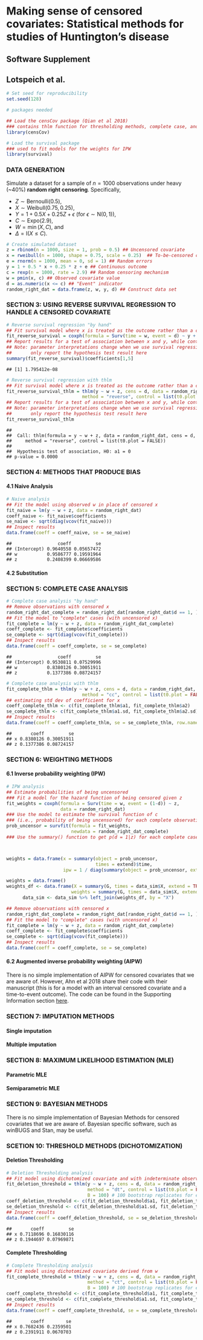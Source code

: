 Making sense of censored covariates: Statistical methods for studies of
Huntington’s disease
================

## Software Supplement

## Lotspeich et al. 

``` r
# Set seed for reproducibility
set.seed(128)
```

``` r
# packages needed 

## Load the censCov package (Qian et al 2018)
### contains thlm function for thresholding methods, complete case, and reverse survival regression
library(censCov)

# Load the survival package 
### used to fit models for the weights for IPW
library(survival) 
```

### DATA GENERATION

Simulate a dataset for a sample of *n* = 1000 observations under heavy
(\~40%) **random right censoring**. Specifically,

-   *Z* ∼ Bernoulli(0.5),
-   *X* ∼ Weibull(0.75, 0.25),
-   *Y* = 1 + 0.5*X* + 0.25*Z* + *ϵ* (for *ϵ* ∼ N(0, 1)),
-   *C* ∼ Expo(2.9),
-   *W* = min (*X*, *C*), and
-   *Δ* = I(*X* ≤ *C*).

``` r
# Create simulated dataset 
z = rbinom(n = 1000, size = 1, prob = 0.5) ## Uncensored covariate
x = rweibull(n = 1000, shape = 0.75, scale = 0.25)  ## To-be-censored covariate
e = rnorm(n = 1000, mean = 0, sd = 1) ## Random errors
y = 1 + 0.5 * x + 0.25 * z + e ## Continuous outcome
c = rexp(n = 1000, rate = 2.9) ## Random censoring mechanism
w = pmin(x, c) ## Observed covariate value
d = as.numeric(x <= c) ## "Event" indicator
random_right_dat = data.frame(z, w, y, d) ## Construct data set
```

### SECTION 3: USING REVERSE SURVIVAL REGRESSION TO HANDLE A CENSORED COVARIATE

``` r
# Reverse survival regression "by hand"
## Fit survival model where x is treated as the outcome rather than a covariate
fit_reverse_survival = coxph(formula = Surv(time = w, event = d) ~ y + z, data = random_right_dat)
## Report results for a test of association between x and y, while controlling for z
## Note: parameter interpretations change when we use survival regression, so we
##       only report the hypothesis test result here
summary(fit_reverse_survival)$coefficients[1,5]
```

    ## [1] 1.795412e-08

``` r
# Reverse survival regression with thlm
## Fit survival model where x is treated as the outcome rather than a covariate
fit_reverse_survival_thlm = thlm(y ~ w + z, cens = d, data = random_right_dat,
                            method = "reverse", control = list(t0.plot = FALSE))
## Report results for a test of association between x and y, while controlling for z
## Note: parameter interpretations change when we use survival regression, so we
##       only report the hypothesis test result here
fit_reverse_survival_thlm
```

    ## 
    ##  Call: thlm(formula = y ~ w + z, data = random_right_dat, cens = d, 
    ##     method = "reverse", control = list(t0.plot = FALSE))
    ## 
    ##  Hypothesis test of association, H0: a1 = 0
    ## p-value = 0.0000

### SECTION 4: METHODS THAT PRODUCE BIAS

#### 4.1 Naive Analysis

``` r
# Naive analysis
## Fit the model using observed w in place of censored x
fit_naive = lm(y ~ w + z, data = random_right_dat)
coeff_naive <- fit_naive$coefficients
se_naive <- sqrt(diag(vcov(fit_naive)))
## Inspect results
data.frame(coeff = coeff_naive, se = se_naive)
```

    ##                 coeff         se
    ## (Intercept) 0.9640558 0.05657472
    ## w           0.9586777 0.19591964
    ## z           0.2408399 0.06669586

#### 4.2 Substitution

### SECTION 5: COMPLETE CASE ANALYSIS

``` r
# Complete case analysis "by hand"
## Remove observations with censored x
random_right_dat_complete = random_right_dat[random_right_dat$d == 1, ]
## Fit the model to "complete" cases (with uncensored x)
fit_complete = lm(y ~ w + z, data = random_right_dat_complete)
coeff_complete <- fit_complete$coefficients
se_complete <- sqrt(diag(vcov(fit_complete)))
## Inspect results
data.frame(coeff = coeff_complete, se = se_complete)
```

    ##                 coeff         se
    ## (Intercept) 0.9530811 0.07529996
    ## w           0.8380126 0.30051911
    ## z           0.1377386 0.08724157

``` r
# Complete case analysis with thlm
fit_complete_thlm = thlm(y ~ w + z, cens = d, data = random_right_dat,
                            method = "cc", control = list(t0.plot = FALSE))
## estimating std dev of coefficient for x
coeff_complete_thlm <- c(fit_complete_thlm$a1, fit_complete_thlm$a2)
se_complete_thlm <- c(fit_complete_thlm$a1.sd, fit_complete_thlm$a2.sd)
## Inspect results
data.frame(coeff = coeff_complete_thlm, se = se_complete_thlm, row.names = c("x", "z"))
```

    ##       coeff         se
    ## x 0.8380126 0.30051911
    ## z 0.1377386 0.08724157

### SECTION 6: WEIGHTING METHODS

#### 6.1 Inverse probability weighting (IPW)

``` r
# IPW analysis
## Estimate probabilities of being uncensored
### Fit a model for the hazard function of being censored given z 
fit_weights = coxph(formula = Surv(time = w, event = (1-d)) ~ z, 
                    data = random_right_dat)
### Use the model to estimate the survival function of c
### (i.e., probability of being uncensored) for each complete observation
prob_uncensor = survfit(formula = fit_weights, 
                        newdata = random_right_dat_complete)
### Use the summary() function to get p(d = 1|z) for each complete case



weights = data.frame(x = summary(object = prob_uncensor, 
                                 times = extend)$time, 
                     ipw = 1 / diag(summary(object = prob_uncensor, extend = TRUE)$surv))

weights = data.frame()
weights_df <- data.frame(X = summary(G, times = data_sim$X, extend = TRUE)$time,
                        weights = summary(G, times = data_sim$X, extend = TRUE)$surv %>% diag())
      data_sim <- data_sim %>% left_join(weights_df, by = "X")

## Remove observations with censored x
random_right_dat_complete = random_right_dat[random_right_dat$d == 1, ]
## Fit the model to "complete" cases (with uncensored x)
fit_complete = lm(y ~ w + z, data = random_right_dat_complete)
coeff_complete <- fit_complete$coefficients
se_complete <- sqrt(diag(vcov(fit_complete)))
## Inspect results
data.frame(coeff = coeff_complete, se = se_complete)
```

#### 6.2 Augmented inverse probability weighting (AIPW)

There is no simple implementation of AIPW for censored covariates that
we are aware of. However, Ahn et al 2018 share their code with their
manuscript (this is for a model with an interval censored covariate and
a time-to-event outcome). The code can be found in the Supporting
Information section [here](https://doi.org/10.1002/bimj.201700090).

### SECTION 7: IMPUTATION METHODS

#### Single imputation

#### Multiple imputation

### SECTION 8: MAXIMUM LIKELIHOOD ESTIMATION (MLE)

#### Parametric MLE

#### Semiparametric MLE

### SECTION 9: BAYESIAN METHODS

There is no simple implementation of Bayesian Methods for censored
covariates that we are aware of. Bayesian specific software, such as
winBUGS and Stan, may be useful.

### SCETION 10: THRESHOLD METHODS (DICHOTOMIZATION)

#### Deletion Thresholding

``` r
# Deletion Thresholding analysis
## Fit model using dichotomized covariate and with indeterminate observations deleted
fit_deletion_threshold = thlm(y ~ w + z, cens = d, data = random_right_dat,
                              method = "dt", control = list(t0.plot = FALSE),
                              B = 100) # 100 bootstrap replicates for estimating std dev of coefficient for x
coeff_deletion_threshold <- c(fit_deletion_threshold$a1, fit_deletion_threshold$a2)
se_deletion_threshold <- c(fit_deletion_threshold$a1.sd, fit_deletion_threshold$a2.sd)
## Inspect results
data.frame(coeff = coeff_deletion_threshold, se = se_deletion_threshold, row.names = c("x", "z"))
```

    ##       coeff         se
    ## x 0.7118696 0.16830116
    ## z 0.1944697 0.07969871

#### Complete Thresholding

``` r
# Complete Thresholding analysis
## Fit model using dichotomized covariate derived from w
fit_complete_threshold = thlm(y ~ w + z, cens = d, data = random_right_dat,
                              method = "ct", control = list(t0.plot = FALSE),
                              B = 100) # 100 bootstrap replicates for estimating std dev of coefficient for x
coeff_complete_threshold <- c(fit_complete_threshold$a1, fit_complete_threshold$a2)
se_complete_threshold <- c(fit_complete_threshold$a1.sd, fit_complete_threshold$a2.sd)
## Inspect results
data.frame(coeff = coeff_complete_threshold, se = se_complete_threshold, row.names = c("x", "z"))
```

    ##       coeff        se
    ## x 0.7682436 0.2359501
    ## z 0.2391911 0.0670703
